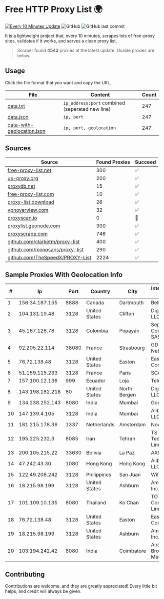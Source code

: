 
# Free HTTP Proxy List 🌍

[![Every 10 Minutes Update](https://github.com/mertguvencli/http-proxy-list/actions/workflows/main.yml/badge.svg?branch=main)](https://github.com/mertguvencli/http-proxy-list/actions/workflows/main.yml)
![GitHub](https://img.shields.io/github/license/mertguvencli/http-proxy-list)
![GitHub last commit](https://img.shields.io/github/last-commit/mertguvencli/http-proxy-list)

It is a lightweight project that, every 10 minutes, scrapes lots of free-proxy sites, validates if it works, and serves a clean proxy list.


> Scraper found **4543** proxies at the latest update. Usable proxies are below.

## Usage

Click the file format that you want and copy the URL.


|File|Content|Count|
|----|-------|-----|
|[data.txt](https://raw.githubusercontent.com/mertguvencli/http-proxy-list/main/proxy-list/data.txt)|`ip_address:port` combined (seperated new line)|247|
|[data.json](https://raw.githubusercontent.com/mertguvencli/http-proxy-list/main/proxy-list/data.json)|`ip, port`|247|
|[data-with-geolocation.json](https://raw.githubusercontent.com/mertguvencli/http-proxy-list/main/proxy-list/data-with-geolocation.json)|`ip, port, geolocation`|247|

## Sources

|Source|Found Proxies|Succeed|
|------|-------------|-------|
|[free-proxy-list.net](https://free-proxy-list.net)|300|✅|
|[us-proxy.org](https://www.us-proxy.org)|200|✅|
|[proxydb.net](http://proxydb.net)|15|✅|
|[free-proxy-list.com](https://free-proxy-list.com/?page=&port=&type%5B%5D=http&type%5B%5D=https&up_time=0&search=Search)|10|✅|
|[proxy-list.download](https://www.proxy-list.download/HTTP)|26|✅|
|[vpnoverview.com](https://vpnoverview.com/privacy/anonymous-browsing/free-proxy-servers)|32|✅|
|[proxyscan.io](https://www.proxyscan.io)|0|🚫|
|[proxylist.geonode.com](https://proxylist.geonode.com/api/proxy-list?limit=300&page=1&sort_by=lastChecked&sort_type=desc&protocols=http,https)|300|✅|
|[proxyscrape.com](https://api.proxyscrape.com/v2/?request=displayproxies&protocol=http&timeout=10000&country=all&ssl=all&anonymity=all)|746|✅|
|[github.com/clarketm/proxy-list](https://raw.githubusercontent.com/clarketm/proxy-list/master/proxy-list-raw.txt)|400|✅|
|[github.com/monosans/proxy-list](https://raw.githubusercontent.com/monosans/proxy-list/main/proxies/http.txt)|290|✅|
|[github.com/TheSpeedX/PROXY-List](https://raw.githubusercontent.com/TheSpeedX/PROXY-List/master/http.txt)|2224|✅|


## Sample Proxies With Geolocation Info

|#|Ip|Port|Country|City|Internet Service Provider|
|-|--|----|-------|----|-------------------------|
|1|156.34.187.155|8888|Canada|Dartmouth|Bell Canada|
|2|104.131.19.48|3128|United States|Clifton|DigitalOcean, LLC|
|3|45.167.126.78|3128|Colombia|Popayán|Sepcom Comunicaciones SAS|
|4|92.205.22.114|38080|France|Strasbourg|GD MASS Network|
|5|76.72.138.48|3128|United States|Easton|Easton Utilities Commission|
|6|51.159.115.233|3128|France|Paris|SCALEWAY|
|7|157.100.12.138|999|Ecuador|Loja|Telconet S.A|
|8|143.198.182.218|80|United States|North Bergen|DigitalOcean, LLC|
|9|134.238.252.143|8080|India|Mumbai|Google LLC|
|10|147.139.4.105|3128|India|Mumbai|Alibaba.com LLC|
|11|181.215.178.39|1337|Netherlands|Amsterdam|NovoServe B.V.|
|12|195.225.232.3|8085|Iran|Tehran|TS Information Technology Limited|
|13|200.105.215.22|33630|Bolivia|La Paz|AXS Bolivia S. A.|
|14|47.242.43.30|1080|Hong Kong|Hong Kong|Alibaba.com LLC|
|15|122.49.208.242|3128|Philippines|San Juan|WifiCity, Inc|
|16|18.215.98.199|3128|United States|Ashburn|Amazon.com, Inc.|
|17|101.109.10.135|8080|Thailand|Ko Chan|TOT Public Company Limited|
|18|76.72.138.48|3128|United States|Easton|Easton Utilities Commission|
|19|18.215.98.199|3128|United States|Ashburn|Amazon.com, Inc.|
|20|103.194.242.42|8080|India|Coimbatore|Airdesign Broadcast Media Pvt Ltd|



## Contributing

Contributions are welcome, and they are greatly appreciated! Every
little bit helps, and credit will always be given.

